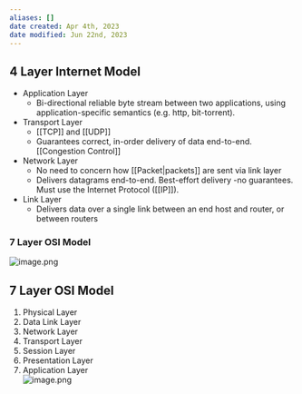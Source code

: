 ```yaml
---
aliases: []
date created: Apr 4th, 2023
date modified: Jun 22nd, 2023
---
```


## 4 Layer Internet Model
- Application Layer
	- Bi-directional reliable byte stream between two applications, using application-specific semantics (e.g. http, bit-torrent).
- Transport Layer
	- [[TCP]] and [[UDP]]
	- Guarantees correct, in-order delivery of data end-to-end. [[Congestion Control]]
- Network Layer
	- No need to concern how [[Packet|packets]] are sent via link layer
	- Delivers datagrams end-to-end. Best-effort delivery -no guarantees. Must use the Internet Protocol ([[IP]]).
- Link Layer
	- Delivers data over a single link between an end host and router, or between routers  

### 7 Layer OSI Model
 ![image.png](https://img.ynchen.me/2023/02/f7969e87e3d75926237be138fb447066.webp)

## 7 Layer OSI Model
1. Physical Layer
2. Data Link Layer  
3. Network Layer
4. Transport Layer
5. Session Layer
6. Presentation Layer
7. Application Layer  
![image.png](https://img.ynchen.me/2023/02/b0cb7ea848e7e26ea5e44b6f44893468.webp)
